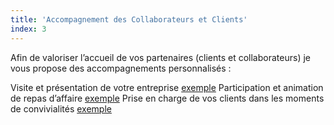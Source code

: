 ```yaml
---
title: 'Accompagnement des Collaborateurs et Clients'
index: 3
---
```


Afin de valoriser l’accueil de vos partenaires (clients et collaborateurs) je vous propose des
accompagnements personnalisés :

Visite et présentation de votre entreprise [exemple](/posts2/visite)
Participation et animation de repas d’affaire [exemple](/posts2/participation)
Prise en charge de vos clients dans les moments de convivialités [exemple](/posts2/prise)
